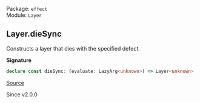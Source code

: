 Package: `effect`<br />
Module: `Layer`<br />

## Layer.dieSync

Constructs a layer that dies with the specified defect.

**Signature**

```ts
declare const dieSync: (evaluate: LazyArg<unknown>) => Layer<unknown>
```

[Source](https://github.com/Effect-TS/effect/tree/main/packages/effect/src/Layer.ts#L269)

Since v2.0.0